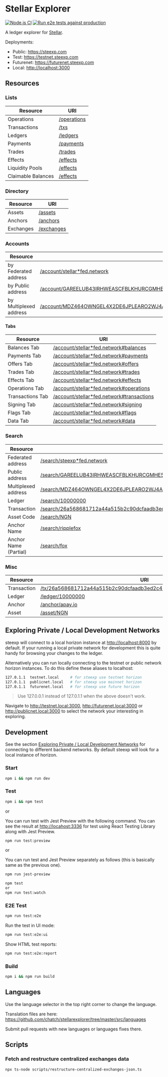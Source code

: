 # Stellar Explorer

[![Node.js CI](https://github.com/chatch/stellarexplorer/actions/workflows/node.js.yml/badge.svg)](https://github.com/chatch/stellarexplorer/actions/workflows/node.js.yml)
[![Run e2e tests against production](https://github.com/chatch/stellarexplorer/actions/workflows/playwright-production.yml/badge.svg)](https://github.com/chatch/stellarexplorer/actions/workflows/playwright-production.yml)

A ledger explorer for [Stellar](https://stellar.org).

Deployments:

- Public: <https://steexp.com>
- Test: <https://testnet.steexp.com>
- Futurenet: <https://futurenet.steexp.com>
- Local: <http://localhost:3000>

## Resources

### Lists

| Resource             | URI                                                     |
| -------------------- | ------------------------------------------------------- |
| Operations           | [/operations](https://steexp.com/operations)            |
| Transactions         | [/txs](https://steexp.com/txs)                          |
| Ledgers              | [/ledgers](https://steexp.com/ledgers)                  |
| Payments             | [/payments](https://steexp.com/payments)                |
| Trades               | [/trades](https://steexp.com/trades)                    |
| Effects              | [/effects](https://steexp.com/effects)                  |
| Liquidity Pools      | [/effects](https://steexp.com/pools)                    |
| Claimable Balances   | [/effects](https://steexp.com/claimable-balances)       |

### Directory

| Resource  | URI                                        |
| --------- | ------------------------------------------ |
| Assets    | [/assets](https://steexp.com/assets)       |
| Anchors   | [/anchors](https://steexp.com/anchors)     |
| Exchanges | [/exchanges](https://steexp.com/exchanges) |

### Accounts

| Resource               | URI                                                                                                                                                                                |
| ---------------------- | ---------------------------------------------------------------------------------------------------------------------------------------------------------------------------------- |
| by Federated address   | [/account/stellar\*fed.network](https://steexp.com/account/stellar*fed.network)                                                                                                    |
| by Public address      | [/account/GAREELUB43IRHWEASCFBLKHURCGMHE5IF6XSE7EXDLACYHGRHM43RFOX](https://steexp.com/account/GAREELUB43IRHWEASCFBLKHURCGMHE5IF6XSE7EXDLACYHGRHM43RFOX)                           |
| by Multiplexed address | [/account/MDZ464OWNGEL4X2DE6JPLEARO2WJ4AGCBN3XM7E4ZSLPHRBV6AZB6AAAAAAAAAAAAGW4M](https://steexp.com/account/MDZ464OWNGEL4X2DE6JPLEARO2WJ4AGCBN3XM7E4ZSLPHRBV6AZB6AAAAAAAAAAAAGW4M) |

#### Tabs

| Resource         | URI                                                                                                       |
| ---------------- | --------------------------------------------------------------------------------------------------------- |
| Balances Tab     | [/account/stellar\*fed.network#balances](https://steexp.com/account/stellar*fed.network#balances)         |
| Payments Tab     | [/account/stellar\*fed.network#payments](https://steexp.com/account/stellar*fed.network#payments)         |
| Offers Tab       | [/account/stellar\*fed.network#offers](https://steexp.com/account/stellar*fed.network#offers)             |
| Trades Tab       | [/account/stellar\*fed.network#trades](https://steexp.com/account/stellar*fed.network#trades)             |
| Effects Tab      | [/account/stellar\*fed.network#effects](https://steexp.com/account/stellar*fed.network#effects)           |
| Operations Tab   | [/account/stellar\*fed.network#operations](https://steexp.com/account/stellar*fed.network#operations)     |
| Transactions Tab | [/account/stellar\*fed.network#transactions](https://steexp.com/account/stellar*fed.network#transactions) |
| Signing Tab      | [/account/stellar\*fed.network#signing](https://steexp.com/account/stellar*fed.network#signing)           |
| Flags Tab        | [/account/stellar\*fed.network#flags](https://steexp.com/account/stellar*fed.network#flags)               |
| Data Tab         | [/account/stellar\*fed.network#data](https://steexpcom/account/stellar*fed.network#data)                  |

### Search

| Resource              | URI                                                                                                                                                                              |
| --------------------- | -------------------------------------------------------------------------------------------------------------------------------------------------------------------------------- |
| Federated address     | [/search/steexp\*fed.network](https://steexp.com/search/steexp*fed.network)                                                                                                      |
| Public address        | [/search/GAREELUB43IRHWEASCFBLKHURCGMHE5IF6XSE7EXDLACYHGRHM43RFOX](https://steexp.com/search/GAREELUB43IRHWEASCFBLKHURCGMHE5IF6XSE7EXDLACYHGRHM43RFOX)                           |
| Multiplexed address   | [/search/MDZ464OWNGEL4X2DE6JPLEARO2WJ4AGCBN3XM7E4ZSLPHRBV6AZB6AAAAAAAAAAAAGW4M](https://steexp.com/search/MDZ464OWNGEL4X2DE6JPLEARO2WJ4AGCBN3XM7E4ZSLPHRBV6AZB6AAAAAAAAAAAAGW4M) |
| Ledger                | [/search/10000000](https://steexp.com/search/10000000)                                                                                                                           |
| Transaction           | [/search/26a568681712a44a515b2c90dcfaadb3ed2c40dc60254638407937bee4767071](https://steexp.com/search/26a568681712a44a515b2c90dcfaadb3ed2c40dc60254638407937bee4767071)           |
| Asset Code            | [/search/NGN](https://steexp.com/search/NGN)                                                                                                                                     |
| Anchor Name           | [/search/ripplefox](https://steexp.com/search/ripplefox)                                                                                                                         |
| Anchor Name (Partial) | [/search/fox](https://steexp.com/search/fox)                                                                                                                                     |

### Misc

| Resource    | URI                                                                                                                                                            |
| ----------- | -------------------------------------------------------------------------------------------------------------------------------------------------------------- |
| Transaction | [/tx/26a568681712a44a515b2c90dcfaadb3ed2c40dc60254638407937bee4767071](https://steexp.com/tx/26a568681712a44a515b2c90dcfaadb3ed2c40dc60254638407937bee4767071) |
| Ledger      | [/ledger/10000000](https://steexp.com/ledger/10000000)                                                                                                         |
| Anchor      | [/anchor/apay.io](https://steexp.com/anchor/apay.io)                                                                                                           |
| Asset       | [/asset/NGN](https://steexp.com/asset/NGN)                                                                                                                     |

## Exploring Private / Local Development Networks<a name="private-networks"></a>

steexp will connect to a local horizon instance at <http://localhost:8000> by default. If your running a local private network for development this is quite handy for browsing your changes to the ledger.

Alternatively you can run locally connecting to the testnet or public network horizon instances. To do this define these aliases to localhost:

```sh
127.0.1.1  testnet.local     # for steexp use testnet horizon
127.0.1.1  publicnet.local   # for steexp use mainnet horizon
127.0.1.1  futurenet.local   # for steexp use future horizon
```

> Use 127.0.0.1 instead of 127.0.1.1 when the above doesn't work.

Navigate to <http://testnet.local:3000>, <http://futurenet.local:3000> or <http://publicnet.local:3000> to select the network your interesting in exploring.

## Development

See the section [Exploring Private / Local Development Networks](#private-networks) for connecting to different backend networks. By default steexp will look for a local instance of horizon.

### Start

```sh
npm i && npm run dev
```

### Test

```sh
npm i && npm test
```

or

You can run test with Jest Preview with the following command. You can see the result at <http://locahost:3336> for test using React Testing Library along with Jest Preview.

```sh
npm run test:preview
```

or

You can run test and Jest Preview separately as follows (this is basically same as the previous one).

```sh
npm run jest-preview

npm test
or
npm run test:watch
```

### E2E Test

```sh
npm run test:e2e
```

Run the test in UI mode:

```sh
npm run test:e2e:ui
```

Show HTML test reports:

```sh
npm run test:e2e:report
```

### Build

```sh
npm i && npm run build
```

## Languages

Use the language selector in the top right corner to change the language.

Translation files are here:
<https://github.com/chatch/stellarexplorer/tree/master/src/languages>

Submit pull requests with new languages or languages fixes there.

## Scripts

### Fetch and restructure centralized exchanges data

```sh
npx ts-node scripts/restructure-centralized-exchanges-json.ts
```
